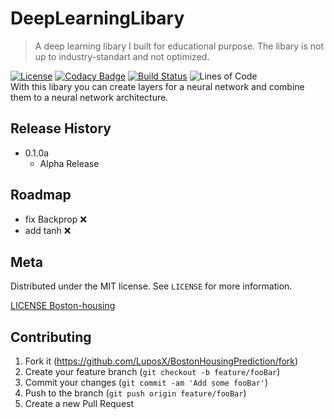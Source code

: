 # DeepLearningLibary
> A deep learning libary I built for educational purpose. The libary is not up to industry-standart and not optimized.

[![License][license-badge]][license-url]
[![Codacy Badge][codacy-badge]][codacy-url]
[![Build Status][travis-badge]][travis-url]
![Lines of Code][lines-codes-badge]  
With this libary you can create layers for a neural network and combine them to a neural network architecture.

## Release History

*   0.1.0a
    *   Alpha Release 

## Roadmap
*   fix Backprop :x:
*   add tanh :x:


## Meta

<!--Your Name – [@YourTwitter](https://twitter.com/dbader_org) – YourEmail@example.com-->

Distributed under the MIT license. See ``LICENSE`` for more information.

[LICENSE Boston-housing](https://github.com/LuposX/BostonHousingPrediction/blob/master/LICENSE)

## Contributing

1.  Fork it (<https://github.com/LuposX/BostonHousingPrediction/fork>)
2.  Create your feature branch (`git checkout -b feature/fooBar`)
3.  Commit your changes (`git commit -am 'Add some fooBar'`)
4.  Push to the branch (`git push origin feature/fooBar`)
5.  Create a new Pull Request

<!-- Markdown link & img dfn's -->
[codacy-badge]: https://api.codacy.com/project/badge/Grade/d8f680c0eb564eee80ba4b83b01230c7
[codacy-url]:https://www.codacy.com/manual/LuposX/DeepLearningLibary/dashboard
[license-badge]: https://img.shields.io/github/license/LuposX/DeepLearningLibary
[license-url]: https://github.com/LuposX/DeepLearningLibary/blob/master/LICENSE
[travis-url]: https://travis-ci.com/LuposX/DeepLearningLibary
[travis-badge]: https://travis-ci.com/LuposX/DeepLearningLibary.svg?branch=master
[lines-codes-badge]: https://tokei.rs/b1/github.com/LuposX/DeepLearningLibary?category=code
